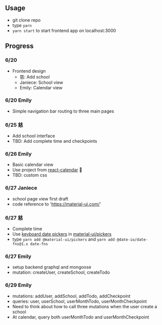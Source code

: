 ## Usage
- git clone repo
- type `yarn`
- `yarn start` to start frontend app on localhost:3000

## Progress

### 6/20
- Frontend design
  - 慈: Add school
  - Janiece: School view
  - Emily: Calendar view

### 6/20 Emily
- Simple navigation bar routing to three main pages

### 6/25 慈
- Add school interface
- TBD: Add complete time and checkpoints

### 6/26 Emily
- Basic calendar view
- Use project from [react-calendar](https://github.com/zackify/react-calendar) :pray:
- TBD: custom css

### 6/27 Janiece
- school page view first draft
- code reference to 'https://material-ui.com/'

### 6/27 慈
- Complete time
- Use [keyboard date pickers](https://material-ui-pickers.dev/demo/datepicker#keyboard-input) in [material-ui/pickers](https://material-ui.com/components/pickers/#native-pickers)
- type `yarn add @material-ui/pickers` and `yarn add @date-io/date-fns@1.x date-fns`
  
### 6/27 Emily
- setup backend graphql and mongoose
- mutation: createUser, createSchool, createTodo

### 6/29 Emily
- mutations: addUser, addSchool, addTodo, addCheckpoint
- queries: user, userSchool, userMonthTodo, userMonthCheckpoint
- Need to think about how to call three mutations when the user create a school
- At calendar, query both userMonthTodo and userMonthCheckpoint 
